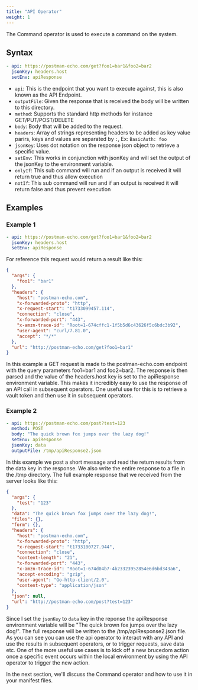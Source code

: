 ```yaml
---
title: "API Operator"
weight: 1
---
```

The Command operator is used to execute a command on the system.

## Syntax

```yaml
- api: https://postman-echo.com/get?foo1=bar1&foo2=bar2
  jsonKey: headers.host
  setEnv: apiResponse
```

* `api`: This is the endpoint that you want to execute against, this is also known as the API Endpoint.
* `outputFile`: Given the response that is received the body will be written to this directory.
* `method`: Supports the standard http methods for instance GET/PUT/POST/DELETE
* `body`: Body that will be added to the request.
* `headers`: Array of strings representing headers to be added as key value parirs, keys and values are separated by `:`, Ex: `BasicAuth: foo`
* `jsonKey`: Uses dot notation on the response json object to retrieve a specific value.
* `setEnv`: This works in conjunction with jsonKey and will set the output of the jsonKey to the environment variable.
* `onlyIf`: This sub command will run and if an output is received it will return true and thus allow execution
* `notIf`: This sub command will run and if an output is received it will return false and thus prevent execution

## Examples
### Example 1
```yaml
- api: https://postman-echo.com/get?foo1=bar1&foo2=bar2
  jsonKey: headers.host
  setEnv: apiResponse
```

For reference this request would return a result like this:
```json
{
  "args": {
    "foo1": "bar1"
  },
  "headers": {
    "host": "postman-echo.com",
    "x-forwarded-proto": "http",
    "x-request-start": "t1733099457.114",
    "connection": "close",
    "x-forwarded-port": "443",
    "x-amzn-trace-id": "Root=1-674cffc1-1f5b5d6c43626f5c6bdc3b92",
    "user-agent": "curl/7.81.0",
    "accept": "*/*"
  },
  "url": "http://postman-echo.com/get?foo1=bar1"
}
```

In this example a GET request is made to the postman-echo.com endpoint with the query parameters foo1=bar1 and foo2=bar2. The response is then parsed and the value of the headers.host key is set to the apiResponse environment variable. This makes it incredibly easy to use the response of an API call in subsequent operators.  One useful use for this is to retrieve a vault token and then use it in subsequent operators.

### Example 2

```yaml
- api: https://postman-echo.com/post?test=123
  method: POST
  body: "The quick brown fox jumps over the lazy dog!"
  setEnv: apiResponse
  jsonKey: data
  outputFile: /tmp/apiResponse2.json
```
In this example we post a short message and read the return results from the data key in the response.  We also write the entire response to a file in the /tmp directory.  The full example response that we received from the server looks like this:
```json
{
  "args": {
    "test": "123"
  },
  "data": "The quick brown fox jumps over the lazy dog!",
  "files": {},
  "form": {},
  "headers": {
    "host": "postman-echo.com",
    "x-forwarded-proto": "http",
    "x-request-start": "t1733100727.944",
    "connection": "close",
    "content-length": "21",
    "x-forwarded-port": "443",
    "x-amzn-trace-id": "Root=1-674d04b7-4b23323952854e6d6bd343a6",
    "accept-encoding": "gzip",
    "user-agent": "Go-http-client/2.0",
    "content-type": "application/json"
  },
  "json": null,
  "url": "http://postman-echo.com/post?test=123"
}
```

Since I set the `jsonKey` to `data` key in the reponse the apiResponse environment variable will be "The quick brown fox jumps over the lazy dog!".  The full response will be written to the /tmp/apiResponse2.json file.  As you can see you can use the api operator to interact with any API and use the results in subsequent operators, or to trigger requests, save data etc.  One of the more useful use cases is to kick off a new brucedom action once a specific event occurs within the local environment by using the API operator to trigger the new action.

In the next section, we'll discuss the Command operator and how to use it in your manifest files.